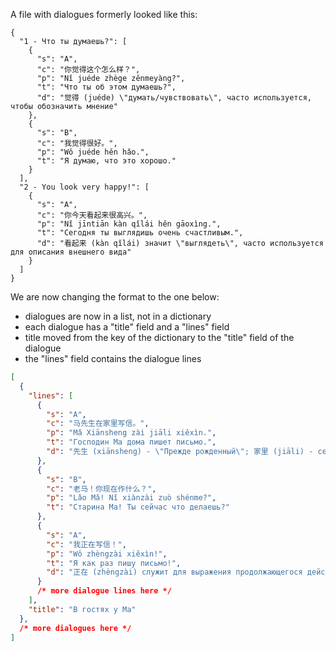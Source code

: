 A file with dialogues formerly looked like this:

```
{
  "1 - Что ты думаешь?": [
    {
      "s": "A",
      "c": "你觉得这个怎么样？",
      "p": "Nǐ juéde zhège zěnmeyàng?",
      "t": "Что ты об этом думаешь?",
      "d": "觉得 (juéde) \"думать/чувствовать\", часто используется, чтобы обозначить мнение"
    },
    {
      "s": "B",
      "c": "我觉得很好。",
      "p": "Wǒ juéde hěn hǎo.",
      "t": "Я думаю, что это хорошо."
    }
  ],
  "2 - You look very happy!": [
    {
      "s": "A",
      "c": "你今天看起来很高兴。",
      "p": "Nǐ jīntiān kàn qǐlái hěn gāoxìng.",
      "t": "Сегодня ты выглядишь очень счастливым.",
      "d": "看起来 (kàn qǐlái) значит \"выглядеть\", часто используется для описания внешнего вида"
    }
  ]
}
```

We are now changing the format to the one below:
- dialogues are now in a list, not in a dictionary
- each dialogue has a "title" field and a "lines" field
- title moved from the key of the dictionary to the "title" field of the dialogue
- the "lines" field contains the dialogue lines

```json
[
  {
    "lines": [
      {
        "s": "A",
        "c": "马先生在家里写信。",
        "p": "Mǎ Xiānsheng zài jiāli xiěxìn.",
        "t": "Господин Ма дома пишет письмо.",
        "d": "先生 (xiānsheng) - \"Прежде рожденный\"; 家里 (jiāli) - семья + внутри"
      },
      {
        "s": "B",
        "c": "老马！你现在作什么？",
        "p": "Lǎo Mǎ! Nǐ xiànzài zuò shénme?",
        "t": "Старина Ма! Ты сейчас что делаешь?"
      },
      {
        "s": "A",
        "c": "我正在写信！",
        "p": "Wǒ zhèngzài xiěxìn!",
        "t": "Я как раз пишу письмо!",
        "d": "正在 (zhèngzài) служит для выражения продолжающегося действия"
      }
      /* more dialogue lines here */
    ],
    "title": "В гостях у Ма"
  },
  /* more dialogues here */
]
```